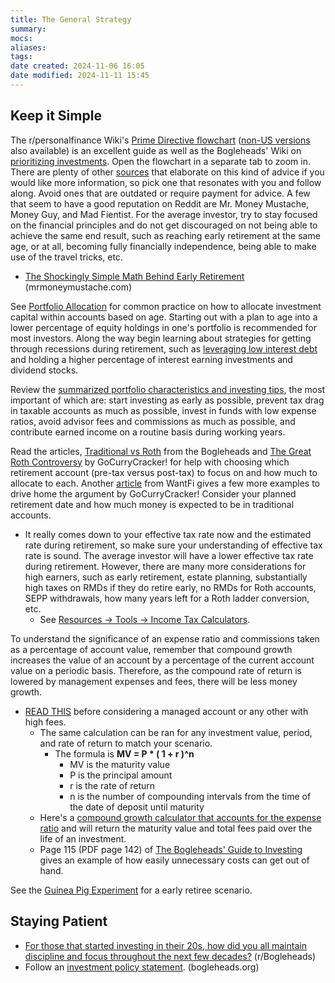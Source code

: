```yaml
---
title: The General Strategy
summary: 
mocs: 
aliases: 
tags: 
date created: 2024-11-06 16:05
date modified: 2024-11-11 15:45
---
```

## Keep it Simple
The r/personalfinance Wiki's [Prime Directive flowchart](https://imgur.com/personal-income-spending-flowchart-united-states-lSoUQr2) ([non-US versions](https://www.reddit.com/r/personalfinance/wiki/commontopics/#wiki_graphical_version) also available) is an excellent guide as well as the Bogleheads' Wiki on [prioritizing investments](https://www.bogleheads.org/wiki/Prioritizing_investments). Open the flowchart in a separate tab to zoom in. There are plenty of other [sources](../resources/main.md#blogs)<!-- #internal_anchor_link --> that elaborate on this kind of advice if you would like more information, so pick one that resonates with you and follow along. Avoid ones that are outdated or require payment for advice. A few that seem to have a good reputation on Reddit are Mr. Money Mustache, Money Guy, and Mad Fientist. For the average investor, try to stay focused on the financial principles and do not get discouraged on not being able to achieve the same end result, such as reaching early retirement at the same age, or at all, becoming fully financially independence, being able to make use of the travel tricks, etc.

- [The Shockingly Simple Math Behind Early Retirement](https://www.mrmoneymustache.com/2012/01/13/the-shockingly-simple-math-behind-early-retirement/) (mrmoneymustache.com)

See [Portfolio Allocation](portfolio-allocation.md)<!-- #internal_link --> for common practice on how to allocate investment capital within accounts based on age. Starting out with a plan to age into a lower percentage of equity holdings in one's portfolio is recommended for most investors. Along the way begin learning about strategies for getting through recessions during retirement, such as [leveraging low interest debt](https://www.gocurrycracker.com/debt-as-a-recession-tool/) and holding a higher percentage of interest earning investments and dividend stocks.

Review the [summarized portfolio characteristics and investing tips](../resources/main.md#summarized-portfolio-characteristics-and-investing-tips)<!-- #internal_link -->, the most important of which are: start investing as early as possible, prevent tax drag in taxable accounts as much as possible, invest in funds with low expense ratios, avoid advisor fees and commissions as much as possible, and contribute earned income on a routine basis during working years.

Read the articles, [Traditional vs Roth](https://www.bogleheads.org/wiki/Traditional_versus_Roth) from the Bogleheads and [The Great Roth Controversy](https://www.gocurrycracker.com/roth-sucks/) by GoCurryCracker! for help with choosing which retirement account (pre-tax versus post-tax) to focus on and how much to allocate to each. Another [article](https://wantfi.com/skip-the-roth-ira-and-401k-pay-less-tax.html) from WantFi gives a few more examples to drive home the argument by GoCurryCracker! Consider your planned retirement date and how much money is expected to be in traditional accounts.

- It really comes down to your effective tax rate now and the estimated rate during retirement, so make sure your understanding of effective tax rate<!-- #update_with_instant_preview --> is sound. The average investor will have a lower effective tax rate during retirement. However, there are many more considerations for high earners, such as early retirement, estate planning, substantially high taxes on RMDs if they do retire early, no RMDs for Roth accounts, SEPP withdrawals, how many years left for a Roth ladder conversion, etc.
	- See [Resources -> Tools -> Income Tax Calculators](../resources/tools.md#income-tax-calculators)<!-- #internal_anchor_link -->.

To understand the significance of an expense ratio and commissions taken as a percentage of account value, remember that compound growth increases the value of an account by a percentage of the current account value on a periodic basis. Therefore, as the compound rate of return is lowered by management expenses and fees, there will be less money growth.

- [READ THIS](https://www.reddit.com/r/Bogleheads/comments/sph67r/trying_to_understand_the_math_of_mutual_fund_fees/) before considering a managed account or any other with high fees.
	- The same calculation can be ran for any investment value, period, and rate of return to match your scenario.
		- The formula is **MV = P * ( 1 + r )^n**
			- MV is the maturity value
			- P is the principal amount
			- r is the rate of return
			- n is the number of compounding intervals from the time of the date of deposit until maturity
	- Here's a [compound growth calculator that accounts for the expense ratio](https://www.omnicalculator.com/finance/expense-ratio#how-much-does-the-expense-ratio-cost-you) and will return the maturity value and total fees paid over the life of an investment.
	- Page 115 (PDF page 142) of [The Bogleheads' Guide to Investing](https://archive.org/details/null-1_202312/mode/2up) gives an example of how easily unnecessary costs can get out of hand.

See the [Guinea Pig Experiment](https://www.madfientist.com/guinea-pig-experiment/) for a early retiree scenario.
## Staying Patient
- [For those that started investing in their 20s, how did you all maintain discipline and focus throughout the next few decades?](https://www.reddit.com/r/Bogleheads/comments/172lqtp/for_those_that_started_investing_in_their_20s_how/) (r/Bogleheads)
- Follow an [investment policy statement](https://www.bogleheads.org/wiki/Investment_policy_statement). (bogleheads.org)
